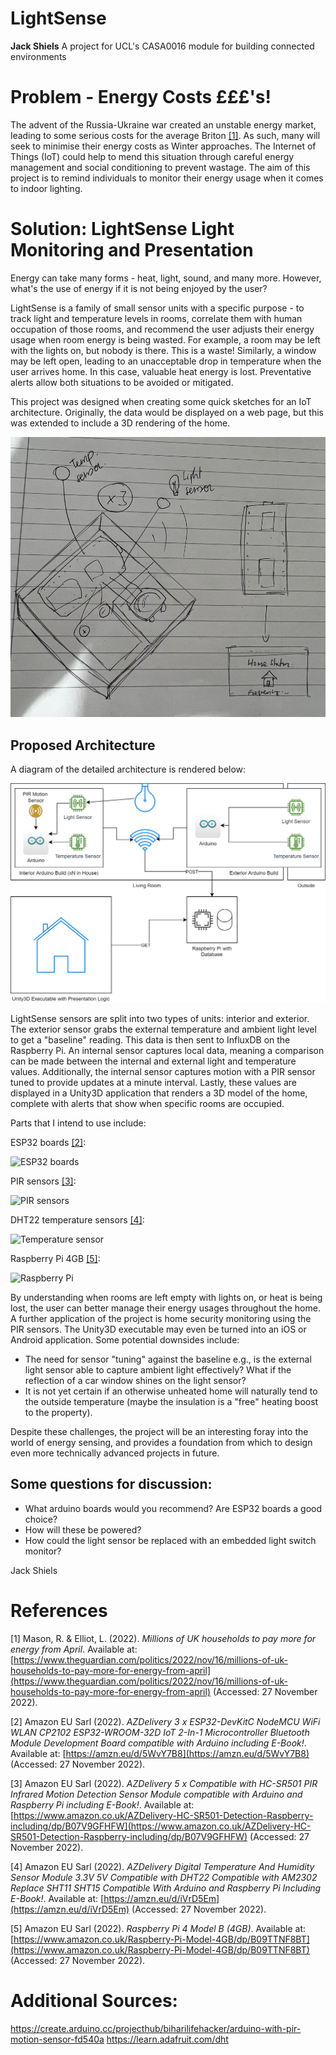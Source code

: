 

# LightSense
<b>Jack Shiels</b>
A project for UCL's CASA0016 module for building connected environments

# Problem - Energy Costs £££'s!
The advent of the Russia-Ukraine war created an unstable energy market, leading to some serious costs for the average Briton [[1]](#1). As such, many will seek to minimise their energy costs as Winter approaches. The Internet of Things (IoT) could help to mend this situation through careful energy management and social conditioning to prevent wastage. The aim of this project is to remind individuals to monitor their energy usage when it comes to indoor lighting.

# Solution: LightSense Light Monitoring and Presentation
Energy can take many forms - heat, light, sound, and many more. However, what's the use of energy if it is not being enjoyed by the user? 

LightSense is a family of small sensor units with a specific purpose - to track light and temperature levels in rooms, correlate them with human occupation of those rooms, and recommend the user adjusts their energy usage when room energy is being wasted. For example, a room may be left with the lights on, but nobody is there. This is a waste! Similarly, a window may be left open, leading to an unacceptable drop in temperature when the user arrives home. In this case, valuable heat energy is lost. Preventative alerts allow both situations to be avoided or mitigated. 

This project was designed when creating some quick sketches for an IoT architecture. Originally, the data would be displayed on a web page, but this was extended to include a 3D rendering of the home.

![Architecture diagram](https://github.com/jackshiels/LightSense/blob/main/Images/Sketchup.jpg?raw=true)

## Proposed Architecture
A diagram of the detailed architecture is rendered below:

![Architecture diagram](https://github.com/jackshiels/LightSense/blob/main/Images/LightSenseArchitecture.png?raw=true)

LightSense sensors are split into two types of units: interior and exterior. The exterior sensor grabs the external temperature and ambient light level to get a "baseline" reading. This data is then sent to InfluxDB on the Raspberry Pi. An internal sensor captures local data, meaning a comparison can be made between the internal and external light and temperature values. Additionally, the internal sensor captures motion with a PIR sensor tuned to provide updates at a minute interval. Lastly, these values are displayed in a Unity3D application that renders a 3D model of the home, complete with alerts that show when specific rooms are occupied.

Parts that I intend to use include:

ESP32 boards [[2]](#2):

![ESP32 boards](https://m.media-amazon.com/images/I/A1Ttq+6868L._SX522_.jpg)

PIR sensors [[3]](#3):

![PIR sensors](https://m.media-amazon.com/images/I/71RI9JGggML._SX522_.jpg)

DHT22 temperature sensors [[4]](#4):

![Temperature sensor](https://m.media-amazon.com/images/I/61CC4PSVW2L._SX522_.jpg)

Raspberry Pi 4GB [[5]](#5):

![Raspberry Pi](https://m.media-amazon.com/images/I/912ja-jKOfL._AC_SX425_.jpg)

By understanding when rooms are left empty with lights on, or heat is being lost, the user can better manage their energy usages throughout the home. A further application of the project is home security monitoring using the PIR sensors. The Unity3D executable may even be turned into an iOS or Android application. Some potential downsides include:

* The need for sensor "tuning" against the baseline e.g., is the external light sensor able to capture ambient light effectively? What if the reflection of a car window shines on the light sensor?
* It is not yet certain if an otherwise unheated home will naturally tend to the outside temperature (maybe the insulation is a "free" heating boost to the property).

Despite these challenges, the project will be an interesting foray into the world of energy sensing, and provides a foundation from which to design even more technically advanced projects in future.

## Some questions for discussion:

* What arduino boards would you recommend? Are ESP32 boards a good choice?
* How will these be powered?
* How could the light sensor be replaced with an embedded light switch monitor?

Jack Shiels

# References
<a id="1">[1]</a>
Mason, R. & Elliot, L. (2022). <i>Millions of UK households to pay more for energy from April</i>. Available at: [https://www.theguardian.com/politics/2022/nov/16/millions-of-uk-households-to-pay-more-for-energy-from-april](https://www.theguardian.com/politics/2022/nov/16/millions-of-uk-households-to-pay-more-for-energy-from-april) (Accessed: 27 November 2022).

<a id="2">[2]</a>
Amazon EU Sarl (2022). <i>AZDelivery 3 x ESP32-DevKitC NodeMCU WiFi WLAN CP2102 ESP32-WROOM-32D IoT 2-In-1 Microcontroller Bluetooth Module Development Board compatible with Arduino including E-Book!</i>. Available at: [https://amzn.eu/d/5WvY7B8](https://amzn.eu/d/5WvY7B8) (Accessed: 27 November 2022).

<a id="3">[3]</a>
Amazon EU Sarl (2022). <i>AZDelivery 5 x Compatible with HC-SR501 PIR Infrared Motion Detection Sensor Module compatible with Arduino and Raspberry Pi including E-Book!</i>. Available at: [https://www.amazon.co.uk/AZDelivery-HC-SR501-Detection-Raspberry-including/dp/B07V9GFHFW](https://www.amazon.co.uk/AZDelivery-HC-SR501-Detection-Raspberry-including/dp/B07V9GFHFW) (Accessed: 27 November 2022).

<a id="4">[4]</a>
Amazon EU Sarl (2022). <i>AZDelivery Digital Temperature And Humidity Sensor Module 3.3V 5V Compatible with DHT22 Compatible with AM2302 Replace SHT11 SHT15 Compatible With Arduino and Raspberry Pi Including E-Book!</i>. Available at: [https://amzn.eu/d/iVrD5Em](https://amzn.eu/d/iVrD5Em) (Accessed: 27 November 2022).

<a id="5">[5]</a>
Amazon EU Sarl (2022). <i>Raspberry Pi 4 Model B (4GB)</i>. Available at: [https://www.amazon.co.uk/Raspberry-Pi-Model-4GB/dp/B09TTNF8BT](https://www.amazon.co.uk/Raspberry-Pi-Model-4GB/dp/B09TTNF8BT) (Accessed: 27 November 2022).

# Additional Sources:
https://create.arduino.cc/projecthub/biharilifehacker/arduino-with-pir-motion-sensor-fd540a
https://learn.adafruit.com/dht
